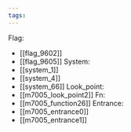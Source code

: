 ```yaml
---
tags:
---
```

Flag:
- [[flag_9602]]
- [[flag_9605]]
System:
- [[system_1]]
- [[system_4]]
- [[system_66]]
Look_point:
- [[m7005_look_point2]]
Fn:
- [[m7005_function26]]
Entrance:
- [[m7005_entrance0]]
- [[m7005_entrance1]]
